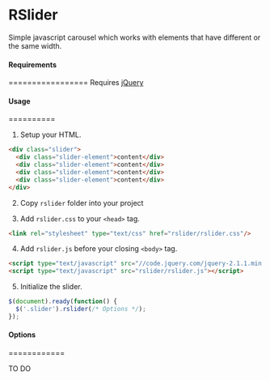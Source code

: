 RSlider
======

Simple javascript carousel which works with elements that have different or the same width.

#### Requirements
=================
Requires [jQuery](http://jquery.com/)
 
 
#### Usage
==========
1. Setup your HTML.

  ```html
  <div class="slider">
    <div class="slider-element">content</div>
    <div class="slider-element">content</div>
    <div class="slider-element">content</div>
    <div class="slider-element">content</div>
  </div>
  ```
2. Copy `rslider` folder into your project
 
3. Add `rslider.css` to your `<head>` tag.

  ```html
  <link rel="stylesheet" type="text/css" href="rslider/rslider.css"/>
  ```

4. Add `rslider.js` before your closing `<body>` tag.

  ```html
  <script type="text/javascript" src="//code.jquery.com/jquery-2.1.1.min.js"></script>
  <script type="text/javascript" src="rslider/rslider.js"></script>
  ```

5. Initialize the slider.

  ```javascript
  $(document).ready(function() {
    $('.slider').rslider(/* Options */);
  });
  ```
 
#### Options
============

  TO DO
